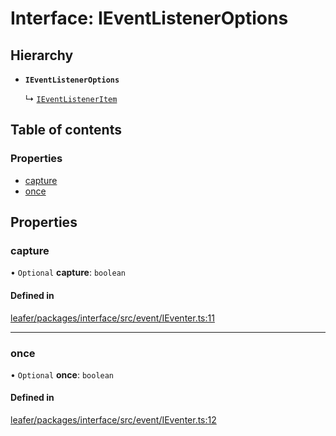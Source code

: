 # Interface: IEventListenerOptions

## Hierarchy

- **`IEventListenerOptions`**

  ↳ [`IEventListenerItem`](IEventListenerItem.md)

## Table of contents

### Properties

- [capture](IEventListenerOptions.md#capture)
- [once](IEventListenerOptions.md#once)

## Properties

### capture

• `Optional` **capture**: `boolean`

#### Defined in

[leafer/packages/interface/src/event/IEventer.ts:11](https://github.com/leaferjs/leafer/blob/c7e50b8/packages/interface/src/event/IEventer.ts#L11)

___

### once

• `Optional` **once**: `boolean`

#### Defined in

[leafer/packages/interface/src/event/IEventer.ts:12](https://github.com/leaferjs/leafer/blob/c7e50b8/packages/interface/src/event/IEventer.ts#L12)
